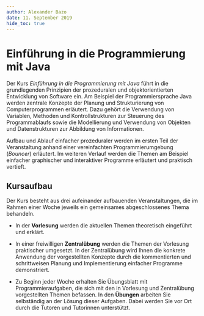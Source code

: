 ```yaml
---
author:	Alexander Bazo
date: 11. September 2019
hide_toc: true
---
```


# Einführung in die Programmierung mit Java

Der Kurs *Einführung in die Programmierung mit Java* führt in die grundlegenden Prinzipien der prozeduralen und objektorientierten Entwicklung von Software ein. Am Beispiel der Programmiersprache Java werden zentrale Konzepte der Planung und Strukturierung von Computerprogrammen erläutert. Dazu gehört die Verwendung von Variablen, Methoden und Kontrollstrukturen zur Steuerung des Programmablaufs sowie die Modellierung und Verwendung von Objekten und Datenstrukturen zur Abbildung von Informationen.

Aufbau und Ablauf einfacher prozeduraler werden im ersten Teil der Veranstaltung anhand einer vereinfachten Programmierumgebung (*Bouncer*) erläutert. Im weiteren Verlauf werden die Themen am Beispiel einfacher graphischer und interaktiver Programme erläutert und praktisch vertieft. 

## Kursaufbau

Der Kurs besteht aus drei aufeinander aufbauenden Veranstaltungen, die im Rahmen einer Woche jeweils ein gemeinsames abgeschlossenes Thema behandeln.

- In der  **Vorlesung** werden die aktuellen Themen theoretisch eingeführt und erklärt.

- In einer freiwilligen **Zentralübung** werden die Themen der Vorlesung praktischer umgesetzt. In der Zentralübung wird Ihnen die konkrete Anwendung der vorgestellten Konzepte durch die kommentierten und schrittweisen Planung und Implementierung einfacher Programme demonstriert. 

- Zu Beginn jeder Woche erhalten Sie Übungsblatt mit Programmieraufgaben, die sich mit den in Vorlesung und Zentralübung vorgestellten Themen befassen. In den **Übungen** arbeiten Sie selbständig an der Lösung dieser Aufgaben. Dabei werden Sie vor Ort durch die Tutoren und Tutorinnen unterstützt.